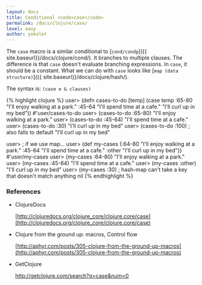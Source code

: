```yaml
---
layout: docs
title: Conditional <code>case</code>
permalink: /docs/clojure/case/
level: easy
author: yokolet
---
```


The `case` macro is a similar conditional to [`cond/condp`]({{ site.baseurl}}/docs/clojure/cond/).
It branches to multiple clauses.
The difference is that `case` doesn't evaluate branching expressions.
In `case`, it should be a constant.
What we can do with `case` looks like [`map (data structure)`]({{ site.baseurl}}/docs/clojure/hash/).

The syntax is: `(case e & clauses)`

{% highlight clojure %}
user> (defn cases-to-do
        [temp]
        (case temp
          :65-80 "I'll enjoy walking at a park."
          :45-64 "I'll spend time at a cafe."
          "I'll curl up in my bed"))
#'user/cases-to-do
user> (cases-to-do :65-80)
"I'll enjoy walking at a park."
user> (cases-to-do :45-64)
"I'll spend time at a cafe."
user> (cases-to-do :30)
"I'll curl up in my bed"
user> (cases-to-do :100) ; also falls to default
"I'll curl up in my bed"

user> ; if we use map...
user> (def my-cases {:64-80 "I'll enjoy walking at a park."
                     :45-64 "I'll spend time at a cafe."
                     :other "I'll curl up in my bed"})
#'user/my-cases
user> (my-cases :64-80)
"I'll enjoy walking at a park."
user> (my-cases :45-64)
"I'll spend time at a cafe."
user> (my-cases :other)
"I'll curl up in my bed"
user> (my-cases :30) ; hash-map can't take a key that doesn't match anything
nil
{% endhighlight %}


### References

- ClojureDocs

    [http://clojuredocs.org/clojure_core/clojure.core/case](http://clojuredocs.org/clojure_core/clojure.core/case)


- Clojure from the ground up: macros, Control flow

    [http://aphyr.com/posts/305-clojure-from-the-ground-up-macros](http://aphyr.com/posts/305-clojure-from-the-ground-up-macros)


- GetClojure

    <a href="http://getclojure.com/search?q=case&num=0" target="_blank">http://getclojure.com/search?q=case&num=0</a>

